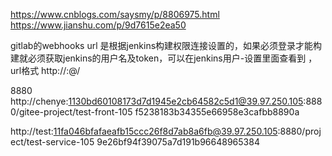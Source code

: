 https://www.cnblogs.com/saysmy/p/8806975.html
https://www.jianshu.com/p/9d7615e2ea50


gitlab的webhooks url 是根据jenkins构建权限连接设置的，如果必须登录才能构建就必须获取jenkins的用户名及token，可以在jenkins用户-设置里面查看到 ，url格式
http://<username>:<api-token>@<jenkins-server>/


8880
http://chenye:1130bd60108173d7d1945e2cb64582c5d1@39.97.250.105:8880/gitee-project/test-front-105
f5238183b34355e66958e3cafbb8890a


http://test:11fa046bfafaeafb15ccc26f8d7ab8a6fb@39.97.250.105:8880/project/test-service-105
9e26bf94f39075a7d191b96648965384